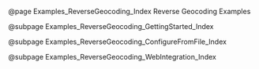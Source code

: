 @page Examples_ReverseGeocoding_Index Reverse Geocoding Examples


@subpage Examples_ReverseGeocoding_GettingStarted_Index

@subpage Examples_ReverseGeocoding_ConfigureFromFile_Index

@subpage Examples_ReverseGeocoding_WebIntegration_Index
